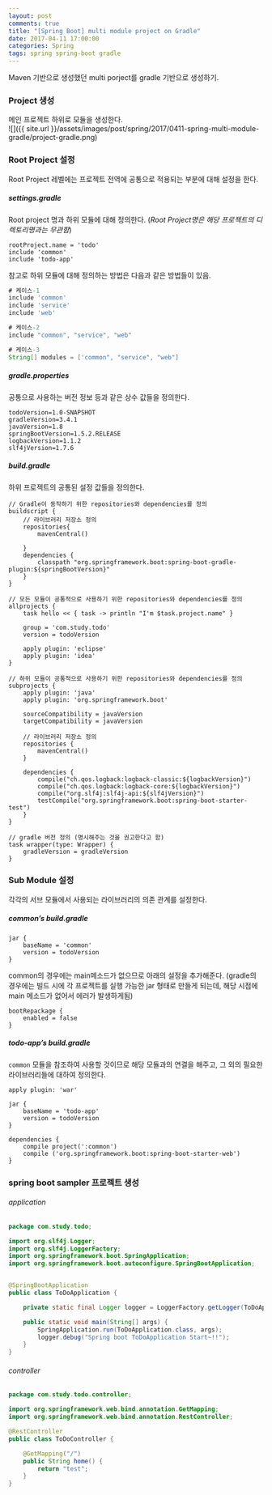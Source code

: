 ```yaml
---
layout: post
comments: true
title: "[Spring Boot] multi module project on Gradle"
date: 2017-04-11 17:00:00
categories: Spring
tags: spring spring-boot gradle
---
```


Maven 기반으로 생성했던 multi porject를 gradle 기반으로 생성하기.

### Project 생성
메인 프로젝트 하위로 모듈을 생성한다.<br/>
![]({{ site.url }}/assets/images/post/spring/2017/0411-spring-multi-module-gradle/project-gradle.png)

### Root Project 설정
Root Project 레벨에는 프로젝트 전역에 공통으로 적용되는 부분에 대해 설정을 한다.

##### settings.gradle
Root project 명과 하위 모듈에 대해 정의한다. (_Root Project명은 해당 프로젝트의 디렉토리명과는 무관함_)
```
rootProject.name = 'todo'
include 'common'
include 'todo-app'
```

참고로 하위 모듈에 대해 정의하는 방법은 다음과 같은 방법들이 있음.
```gradle
# 케이스-1
include 'common'
include 'service'
include 'web'

# 케이스-2
include "common", "service", "web"

# 케이스-3
String[] modules = ['common", "service", "web"]
```

##### gradle.properties
공통으로 사용하는 버전 정보 등과 같은 상수 값들을 정의한다.
```
todoVersion=1.0-SNAPSHOT
gradleVersion=3.4.1
javaVersion=1.8
springBootVersion=1.5.2.RELEASE
logbackVersion=1.1.2
slf4jVersion=1.7.6
```

##### build.gradle
하위 프로젝트의 공통된 설정 값들을 정의한다.
```
// Gradle이 동작하기 위한 repositories와 dependencies를 정의
buildscript {
    // 라이브러리 저장소 정의
    repositories{
        mavenCentral()

    }
    dependencies {
        classpath "org.springframework.boot:spring-boot-gradle-plugin:${springBootVersion}"
    }
}

// 모든 모듈이 공통적으로 사용하기 위한 repositories와 dependencies를 정의
allprojects {
    task hello << { task -> println "I'm $task.project.name" }

    group = 'com.study.todo'
    version = todoVersion

    apply plugin: 'eclipse'
    apply plugin: 'idea'
}

// 하위 모듈이 공통적으로 사용하기 위한 repositories와 dependencies를 정의
subprojects {
    apply plugin: 'java'
    apply plugin: 'org.springframework.boot'

    sourceCompatibility = javaVersion
    targetCompatibility = javaVersion

    // 라이브러리 저장소 정의
    repositories {
        mavenCentral()
    }

    dependencies {
        compile("ch.qos.logback:logback-classic:${logbackVersion}")
        compile("ch.qos.logback:logback-core:${logbackVersion}")
        compile("org.slf4j:slf4j-api:${slf4jVersion}")
        testCompile("org.springframework.boot:spring-boot-starter-test")
    }
}

// gradle 버전 정의 (명시해주는 것을 권고한다고 함)
task wrapper(type: Wrapper) {
    gradleVersion = gradleVersion
}
```

### Sub Module 설정
각각의 서브 모듈에서 사용되는 라이브러리의 의존 관계를 설정한다.

##### common’s build.gradle
```
jar {
    baseName = 'common'
    version = todoVersion
}
```

common의 경우에는 main메소드가 없으므로 아래의 설정을 추가해준다.
(gradle의 경우에는 빌드 시에 각 프로젝트를 실행 가능한 jar 형태로 만들게 되는데, 해당 시점에 main 메소드가 없어서 에러가 발생하게됨)
```
bootRepackage {
    enabled = false
}
```

##### todo-app’s build.gradle
`common` 모듈을 참조하여 사용할 것이므로 해당 모듈과의 연결을 해주고, 그 외의 필요한 라이브러리들에 대하여 정의한다.
```
apply plugin: 'war'

jar {
    baseName = 'todo-app'
    version = todoVersion
}

dependencies {
    compile project(':common')
    compile ('org.springframework.boot:spring-boot-starter-web')
}
```

### spring boot sampler 프로젝트 생성
###### application
```java
package com.study.todo;

import org.slf4j.Logger;
import org.slf4j.LoggerFactory;
import org.springframework.boot.SpringApplication;
import org.springframework.boot.autoconfigure.SpringBootApplication;


@SpringBootApplication
public class ToDoApplication {

    private static final Logger logger = LoggerFactory.getLogger(ToDoApplication.class);

    public static void main(String[] args) {
        SpringApplication.run(ToDoApplication.class, args);
        logger.debug("Spring boot ToDoApplication Start~!!");
    }
}
```

###### controller
```java
package com.study.todo.controller;

import org.springframework.web.bind.annotation.GetMapping;
import org.springframework.web.bind.annotation.RestController;

@RestController
public class ToDoController {

    @GetMapping("/")
    public String home() {
        return "test";
    }
}
```

